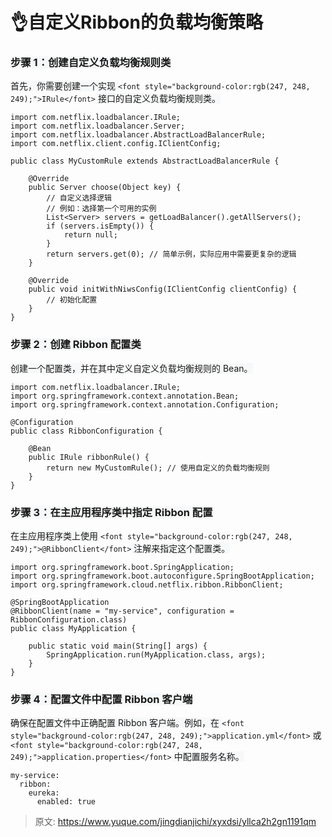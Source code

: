 # 👌自定义Ribbon的负载均衡策略

### <font style="background-color:rgb(247, 248, 249);">步骤 1：创建自定义负载均衡规则类</font>
<font style="background-color:rgb(247, 248, 249);">首先，你需要创建一个实现 </font>`<font style="background-color:rgb(247, 248, 249);">IRule</font>`<font style="background-color:rgb(247, 248, 249);"> 接口的自定义负载均衡规则类。</font>

```plain
import com.netflix.loadbalancer.IRule;
import com.netflix.loadbalancer.Server;
import com.netflix.loadbalancer.AbstractLoadBalancerRule;
import com.netflix.client.config.IClientConfig;

public class MyCustomRule extends AbstractLoadBalancerRule {

    @Override
    public Server choose(Object key) {
        // 自定义选择逻辑
        // 例如：选择第一个可用的实例
        List<Server> servers = getLoadBalancer().getAllServers();
        if (servers.isEmpty()) {
            return null;
        }
        return servers.get(0); // 简单示例，实际应用中需要更复杂的逻辑
    }

    @Override
    public void initWithNiwsConfig(IClientConfig clientConfig) {
        // 初始化配置
    }
}
```

### <font style="background-color:rgb(247, 248, 249);">步骤 2：创建 Ribbon 配置类</font>
<font style="background-color:rgb(247, 248, 249);">创建一个配置类，并在其中定义自定义负载均衡规则的 Bean。</font>

```plain
import com.netflix.loadbalancer.IRule;
import org.springframework.context.annotation.Bean;
import org.springframework.context.annotation.Configuration;

@Configuration
public class RibbonConfiguration {

    @Bean
    public IRule ribbonRule() {
        return new MyCustomRule(); // 使用自定义的负载均衡规则
    }
}
```

### <font style="background-color:rgb(247, 248, 249);">步骤 3：在主应用程序类中指定 Ribbon 配置</font>
<font style="background-color:rgb(247, 248, 249);">在主应用程序类上使用 </font>`<font style="background-color:rgb(247, 248, 249);">@RibbonClient</font>`<font style="background-color:rgb(247, 248, 249);"> 注解来指定这个配置类。</font>

```plain
import org.springframework.boot.SpringApplication;
import org.springframework.boot.autoconfigure.SpringBootApplication;
import org.springframework.cloud.netflix.ribbon.RibbonClient;

@SpringBootApplication
@RibbonClient(name = "my-service", configuration = RibbonConfiguration.class)
public class MyApplication {

    public static void main(String[] args) {
        SpringApplication.run(MyApplication.class, args);
    }
}
```

### <font style="background-color:rgb(247, 248, 249);">步骤 4：配置文件中配置 Ribbon 客户端</font>
<font style="background-color:rgb(247, 248, 249);">确保在配置文件中正确配置 Ribbon 客户端。例如，在</font><font style="background-color:rgb(247, 248, 249);"> </font>`<font style="background-color:rgb(247, 248, 249);">application.yml</font>`<font style="background-color:rgb(247, 248, 249);"> </font><font style="background-color:rgb(247, 248, 249);">或</font><font style="background-color:rgb(247, 248, 249);"> </font>`<font style="background-color:rgb(247, 248, 249);">application.properties</font>`<font style="background-color:rgb(247, 248, 249);"> </font><font style="background-color:rgb(247, 248, 249);">中配置服务名称。</font>



```plain
my-service:
  ribbon:
    eureka:
      enabled: true
```



> 原文: <https://www.yuque.com/jingdianjichi/xyxdsi/yllca2h2gn1191qm>